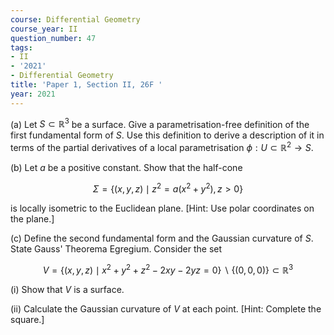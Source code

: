 ```yaml
---
course: Differential Geometry
course_year: II
question_number: 47
tags:
- II
- '2021'
- Differential Geometry
title: 'Paper 1, Section II, 26F '
year: 2021
---
```




(a) Let $S \subset \mathbb{R}^{3}$ be a surface. Give a parametrisation-free definition of the first fundamental form of $S$. Use this definition to derive a description of it in terms of the partial derivatives of a local parametrisation $\phi: U \subset \mathbb{R}^{2} \rightarrow S$.

(b) Let $a$ be a positive constant. Show that the half-cone

$$\Sigma=\left\{(x, y, z) \mid z^{2}=a\left(x^{2}+y^{2}\right), z>0\right\}$$

is locally isometric to the Euclidean plane. [Hint: Use polar coordinates on the plane.]

(c) Define the second fundamental form and the Gaussian curvature of $S$. State Gauss' Theorema Egregium. Consider the set

$$V=\left\{(x, y, z) \mid x^{2}+y^{2}+z^{2}-2 x y-2 y z=0\right\} \backslash\{(0,0,0)\} \subset \mathbb{R}^{3}$$

(i) Show that $V$ is a surface.

(ii) Calculate the Gaussian curvature of $V$ at each point. [Hint: Complete the square.]